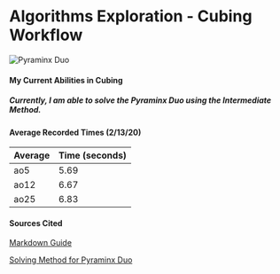 # Algorithms Exploration - Cubing Workflow

![Pyraminx Duo](https://a.allegroimg.com/s128/11e4a6/31c0f8e54666b6abc3ffb708b8b1)

#### My Current Abilities in Cubing
##### Currently, I am able to solve the Pyraminx Duo using the Intermediate Method.

#### Average Recorded Times (2/13/20)
|Average|Time (seconds)|
| --- | --- |
| ao5 | 5.69 |
| ao12 | 6.67 |
| ao25 | 6.83 |

#### Sources Cited
[Markdown Guide](https://guides.github.com/features/mastering-markdown/)

[Solving Method for Pyraminx Duo](https://www.youtube.com/watch?v=xRBGC4Bxv1w&feature=emb_title)

